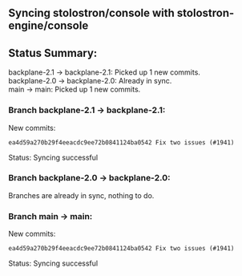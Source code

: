 ## Syncing stolostron/console with stolostron-engine/console

## Status Summary:

backplane-2.1 -> backplane-2.1: Picked up 1 new commits.  
backplane-2.0 -> backplane-2.0: Already in sync.  
main -> main: Picked up 1 new commits.  

### Branch backplane-2.1 -> backplane-2.1:

New commits:

```
ea4d59a270b29f4eeacdc9ee72b0841124ba0542 Fix two issues (#1941)
```

Status: Syncing successful

### Branch backplane-2.0 -> backplane-2.0:

Branches are already in sync, nothing to do.

### Branch main -> main:

New commits:

```
ea4d59a270b29f4eeacdc9ee72b0841124ba0542 Fix two issues (#1941)
```

Status: Syncing successful
